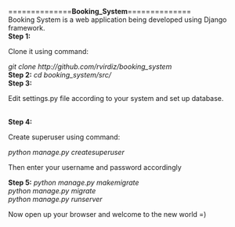 ==============<strong>Booking_System</strong>==============<br />
Booking System is a web application being developed using Django framework.<br />
<strong>Step 1:</strong>
<p>Clone it using command:</p>
<em>git clone http://github.com/rvirdiz/booking_system</em><br />
<strong>Step 2:</strong>
<em>cd booking_system/src/</em><br />
<strong>Step 3:</strong>
<p>Edit settings.py file according to your system and set up database.</p><br />
<strong>Step 4:</strong>
<p>Create superuser using command:</p>
<em>python manage.py createsuperuser</em>
<p> Then enter your username and password accordingly</p>
<strong>Step 5:</strong>
<em>python manage.py makemigrate</em><br />
<em>python manage.py migrate</em><br />
<em>python manage.py runserver</em>

Now open up your browser and welcome to the new world =)

